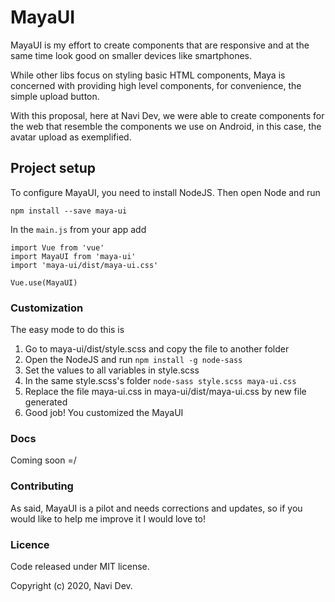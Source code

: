 # MayaUI

MayaUI is my effort to create components that are responsive and at the same time look good on smaller devices like smartphones.

While other libs focus on styling basic HTML components, Maya is concerned with providing high level components, for convenience, the simple upload button.

With this proposal, here at Navi Dev, we were able to create components for the web that resemble the components we use on Android, in this case, the avatar upload as exemplified.

## Project setup

To configure MayaUI, you need to install NodeJS. Then open Node and run
```
npm install --save maya-ui
```

In the ``main.js`` from your app add

```
import Vue from 'vue'
import MayaUI from 'maya-ui'
import 'maya-ui/dist/maya-ui.css'

Vue.use(MayaUI)
```

### Customization

The easy mode to do this is 

1. Go to maya-ui/dist/style.scss and copy the file to another folder
2. Open the NodeJS and run ```npm install -g node-sass```
3. Set the values to all variables in style.scss
4. In the same style.scss's folder ```node-sass style.scss maya-ui.css```
5. Replace the file maya-ui.css in maya-ui/dist/maya-ui.css by new file generated
6. Good job! You customized the MayaUI

### Docs

Coming soon =/

### Contributing

As said, MayaUI is a pilot and needs corrections and updates, so if you would like to 
help me improve it I would love to!

### Licence
Code released under MIT license.

Copyright (c) 2020, Navi Dev.
